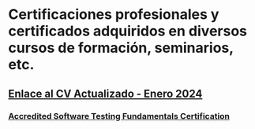 # Certificaciones profesionales y certificados adquiridos en diversos cursos de formación, seminarios, etc.

## [Enlace al CV Actualizado - Enero 2024](CV-Matias-Sinare.pdf)

### [Accredited Software Testing Fundamentals Certification](http://badgr.com/public/assertions/TUVhAmV7QBe3XJySOKEoqA)

